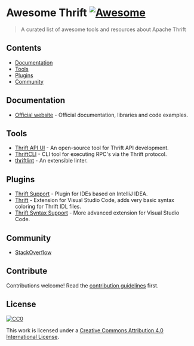 # Awesome Thrift [![Awesome](https://awesome.re/badge.svg)](https://awesome.re)

> A curated list of awesome tools and resources about Apache Thrift

## Contents

- [Documentation](#documentation)
- [Tools](#tools)
- [Plugins](#plugins)
- [Community](#community)

## Documentation

- [Official website](https://thrift.apache.org/) - Official documentation, libraries and code examples.

## Tools

- [Thrift API UI](https://github.com/alfa-laboratory/thrift-api-ui) - An open-source tool for Thrift API development.
- [ThriftCLI](https://github.com/Fitbit/thriftcli) - CLI tool for executing RPC's via the Thrift protocol.
- [thriftlint](https://github.com/UrbanCompass/thriftlint) - An extensible linter.

## Plugins

- [Thrift Support](https://plugins.jetbrains.com/plugin/7331-thrift-support) - Plugin for IDEs based on IntelliJ IDEA.
- [Thrift](https://marketplace.visualstudio.com/items?itemName=cduruk.thrift&ssr=false#overview) - Extension for Visual Studio Code, adds very basic syntax coloring for Thrift IDL files.
- [Thrift Syntax Support](https://marketplace.visualstudio.com/items?itemName=mrkou47.thrift-syntax-support) - More advanced extension for Visual Studio Code.

## Community

- [StackOverflow](https://stackoverflow.com/questions/tagged/thrift)

## Contribute

Contributions welcome! Read the [contribution guidelines](CONTRIBUTING.md) first.

## License

[![CC0](https://mirrors.creativecommons.org/presskit/buttons/88x31/svg/cc-zero.svg)](https://creativecommons.org/publicdomain/zero/1.0)

This work is licensed under a [Creative Commons Attribution 4.0 International License](https://creativecommons.org/licenses/by/4.0/).
